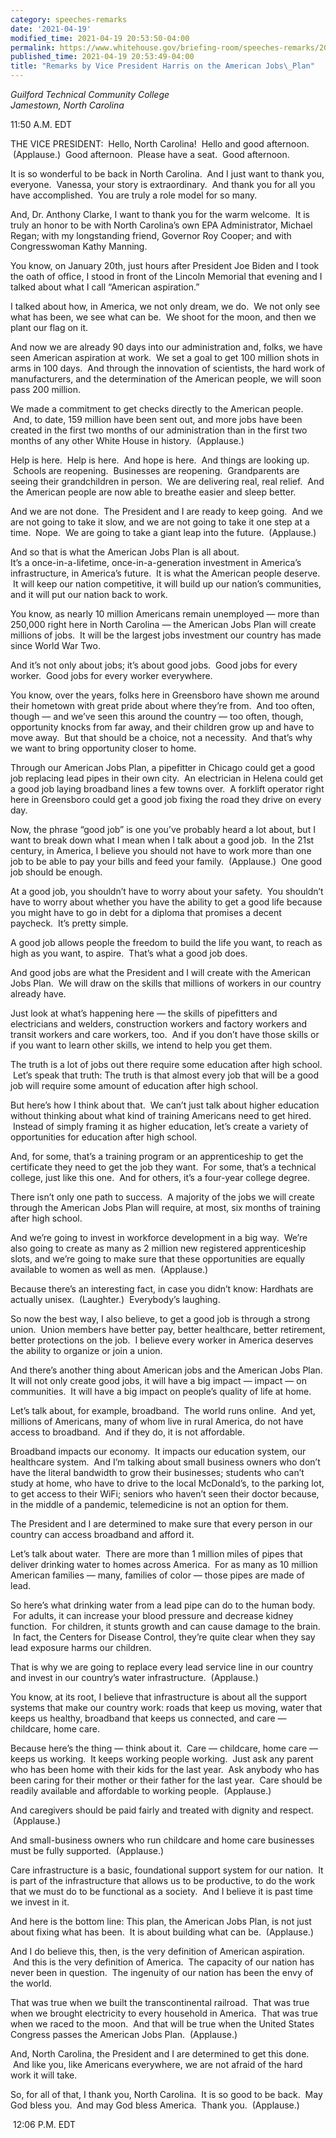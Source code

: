 ```yaml
---
category: speeches-remarks
date: '2021-04-19'
modified_time: 2021-04-19 20:53:50-04:00
permalink: https://www.whitehouse.gov/briefing-room/speeches-remarks/2021/04/19/remarks-by-vice-president-harris-on-the-american-jobs-plan/
published_time: 2021-04-19 20:53:49-04:00
title: "Remarks by Vice President Harris on the American Jobs\_Plan"
---
```

 
*Guilford Technical Community College  
Jamestown, North Carolina*

11:50 A.M. EDT  
  
THE VICE PRESIDENT:  Hello, North Carolina!  Hello and good afternoon.
 (Applause.)  Good afternoon.  Please have a seat.  Good afternoon.    
  
It is so wonderful to be back in North Carolina.  And I just want to
thank you, everyone.  Vanessa, your story is extraordinary.  And thank
you for all you have accomplished.  You are truly a role model for so
many.    
  
And, Dr. Anthony Clarke, I want to thank you for the warm welcome.  It
is truly an honor to be with North Carolina’s own EPA Administrator,
Michael Regan; with my longstanding friend, Governor Roy Cooper; and
with Congresswoman Kathy Manning.  
  
You know, on January 20th, just hours after President Joe Biden and I
took the oath of office, I stood in front of the Lincoln Memorial that
evening and I talked about what I call “American aspiration.”  
  
I talked about how, in America, we not only dream, we do.  We not only
see what has been, we see what can be.  We shoot for the moon, and then
we plant our flag on it.    
  
And now we are already 90 days into our administration and, folks, we
have seen American aspiration at work.  We set a goal to get 100 million
shots in arms in 100 days.  And through the innovation of scientists,
the hard work of manufacturers, and the determination of the American
people, we will soon pass 200 million.  
  
We made a commitment to get checks directly to the American people.
 And, to date, 159 million have been sent out, and more jobs have been
created in the first two months of our administration than in the first
two months of any other White House in history.  (Applause.)   
  
Help is here.  Help is here.  And hope is here.  And things are looking
up.  Schools are reopening.  Businesses are reopening.  Grandparents are
seeing their grandchildren in person.  We are delivering real, real
relief.  And the American people are now able to breathe easier and
sleep better.    
  
And we are not done.  The President and I are ready to keep going.  And
we are not going to take it slow, and we are not going to take it one
step at a time.  Nope.  We are going to take a giant leap into the
future.  (Applause.)    
  
And so that is what the American Jobs Plan is all about.  
It’s a once-in-a-lifetime, once-in-a-generation investment in America’s
infrastructure, in America’s future.  It is what the American people
deserve.  It will keep our nation competitive, it will build up our
nation’s communities, and it will put our nation back to work.  
  
You know, as nearly 10 million Americans remain unemployed — more than
250,000 right here in North Carolina — the American Jobs Plan will
create millions of jobs.  It will be the largest jobs investment our
country has made since World War Two.   
  
And it’s not only about jobs; it’s about good jobs.  Good jobs for every
worker.  Good jobs for every worker everywhere.  
  
You know, over the years, folks here in Greensboro have shown me around
their hometown with great pride about where they’re from.  And too
often, though — and we’ve seen this around the country — too often,
though, opportunity knocks from far away, and their children grow up and
have to move away.  But that should be a choice, not a necessity.  And
that’s why we want to bring opportunity closer to home.    
  
Through our American Jobs Plan, a pipefitter in Chicago could get a good
job replacing lead pipes in their own city.  An electrician in Helena
could get a good job laying broadband lines a few towns over.  A
forklift operator right here in Greensboro could get a good job fixing
the road they drive on every day.   
  
Now, the phrase “good job” is one you’ve probably heard a lot about, but
I want to break down what I mean when I talk about a good job.  In the
21st century, in America, I believe you should not have to work more
than one job to be able to pay your bills and feed your family.
 (Applause.)  One good job should be enough.   
  
At a good job, you shouldn’t have to worry about your safety.  You
shouldn’t have to worry about whether you have the ability to get a good
life because you might have to go in debt for a diploma that promises a
decent paycheck.  It’s pretty simple.   
  
A good job allows people the freedom to build the life you want, to
reach as high as you want, to aspire.  That’s what a good job does.    
  
And good jobs are what the President and I will create with the American
Jobs Plan.  We will draw on the skills that millions of workers in our
country already have.    
  
Just look at what’s happening here — the skills of pipefitters and
electricians and welders, construction workers and factory workers and
transit workers and care workers, too.  And if you don’t have those
skills or if you want to learn other skills, we intend to help you get
them.   
  
The truth is a lot of jobs out there require some education after high
school.  Let’s speak that truth: The truth is that almost every job that
will be a good job will require some amount of education after high
school.   
  
But here’s how I think about that.  We can’t just talk about higher
education without thinking about what kind of training Americans need to
get hired.  Instead of simply framing it as higher education, let’s
create a variety of opportunities for education after high school.   
  
And, for some, that’s a training program or an apprenticeship to get the
certificate they need to get the job they want.  For some, that’s a
technical college, just like this one.  And for others, it’s a four-year
college degree.   
  
There isn’t only one path to success.  A majority of the jobs we will
create through the American Jobs Plan will require, at most, six months
of training after high school.   
  
And we’re going to invest in workforce development in a big way.  We’re
also going to create as many as 2 million new registered apprenticeship
slots, and we’re going to make sure that these opportunities are equally
available to women as well as men.  (Applause.)   
  
Because there’s an interesting fact, in case you didn’t know: Hardhats
are actually unisex.  (Laughter.)  Everybody’s laughing.   
  
So now the best way, I also believe, to get a good job is through a
strong union.  Union members have better pay, better healthcare, better
retirement, better protections on the job.  I believe every worker in
America deserves the ability to organize or join a union.   
  
And there’s another thing about American jobs and the American Jobs
Plan. It will not only create good jobs, it will have a big impact —
impact — on communities.  It will have a big impact on people’s quality
of life at home.   
  
Let’s talk about, for example, broadband.  The world runs online.  And
yet, millions of Americans, many of whom live in rural America, do not
have access to broadband.  And if they do, it is not affordable.    
  
Broadband impacts our economy.  It impacts our education system, our
healthcare system.  And I’m talking about small business owners who
don’t have the literal bandwidth to grow their businesses; students who
can’t study at home, who have to drive to the local McDonald’s, to the
parking lot, to get access to their WiFi; seniors who haven’t seen their
doctor because, in the middle of a pandemic, telemedicine is not an
option for them.    
  
The President and I are determined to make sure that every person in our
country can access broadband and afford it.    
  
Let’s talk about water.  There are more than 1 million miles of pipes
that deliver drinking water to homes across America.  For as many as 10
million American families — many, families of color — those pipes are
made of lead.    
  
So here’s what drinking water from a lead pipe can do to the human body.
 For adults, it can increase your blood pressure and decrease kidney
function.  For children, it stunts growth and can cause damage to the
brain.  In fact, the Centers for Disease Control, they’re quite clear
when they say lead exposure harms our children.    
  
That is why we are going to replace every lead service line in our
country and invest in our country’s water infrastructure.  (Applause.)  
  
You know, at its root, I believe that infrastructure is about all the
support systems that make our country work: roads that keep us moving,
water that keeps us healthy, broadband that keeps us connected, and care
— childcare, home care.   
  
Because here’s the thing — think about it.  Care — childcare, home care
— keeps us working.  It keeps working people working.  Just ask any
parent who has been home with their kids for the last year.  Ask anybody
who has been caring for their mother or their father for the last year.
 Care should be readily available and affordable to working people.
 (Applause.)  
  
And caregivers should be paid fairly and treated with dignity and
respect.  (Applause.)   
  
And small-business owners who run childcare and home care businesses
must be fully supported.  (Applause.)   
  
Care infrastructure is a basic, foundational support system for our
nation.  It is part of the infrastructure that allows us to be
productive, to do the work that we must do to be functional as a
society.  And I believe it is past time we invest in it.    
  
And here is the bottom line: This plan, the American Jobs Plan, is not
just about fixing what has been.  It is about building what can be.
 (Applause.)  
  
And I do believe this, then, is the very definition of American
aspiration.  And this is the very definition of America.  The capacity
of our nation has never been in question.  The ingenuity of our nation
has been the envy of the world.    
  
That was true when we built the transcontinental railroad.  That was
true when we brought electricity to every household in America.  That
was true when we raced to the moon.  And that will be true when the
United States Congress passes the American Jobs Plan.  (Applause.)  
  
And, North Carolina, the President and I are determined to get this
done.  And like you, like Americans everywhere, we are not afraid of the
hard work it will take.    
  
So, for all of that, I thank you, North Carolina.  It is so good to be
back.  May God bless you.  And may God bless America.  Thank you.
 (Applause.)  
  
 12:06 P.M. EDT
